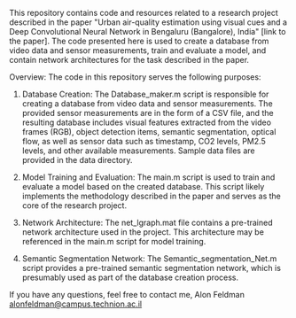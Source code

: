 This repository contains code and resources related to a research project described in the paper "Urban air-quality estimation using visual cues and a Deep Convolutional Neural Network in Bengaluru (Bangalore), India" [link to the paper]. The code presented here is used to create a database from video data and sensor measurements, train and evaluate a model, and contain network architectures for the task described in the paper.

Overview:
The code in this repository serves the following purposes:

1. Database Creation: The Database_maker.m script is responsible for creating a database from video data and sensor measurements. The provided sensor measurements are in the form of a CSV file, and the resulting database includes visual features extracted from the video frames (RGB), object detection items, semantic segmentation, optical flow, as well as sensor data such as timestamp, CO2 levels, PM2.5 levels, and other available measurements. Sample data files are provided in the data directory.

2. Model Training and Evaluation: The main.m script is used to train and evaluate a model based on the created database. This script likely implements the methodology described in the paper and serves as the core of the research project.

3. Network Architecture: The net_lgraph.mat file contains a pre-trained network architecture used in the project. This architecture may be referenced in the main.m script for model training.

4. Semantic Segmentation Network: The Semantic_segmentation_Net.m script provides a pre-trained semantic segmentation network, which is presumably used as part of the database creation process.


If you have any questions, feel free to contact me,
Alon Feldman
alonfeldman@campus.technion.ac.il
